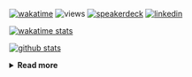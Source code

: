 [![wakatime](https://wakatime.com/badge/user/ddf27f94-292a-4343-b7eb-1143a4c6cf87.svg)](https://wakatime.com/@ddf27f94-292a-4343-b7eb-1143a4c6cf87)
![views](https://komarev.com/ghpvc/?username=chck&color=blueviolet)
[![speakerdeck](https://img.shields.io/badge/Speaker_Deck-chck-8a2be2?style=flat-square&logo=speaker-deck)](https://speakerdeck.com/chck)
[![linkedin](https://img.shields.io/badge/LinkedIn-chck-8a2be2?style=flat-square&logo=linkedin)](https://www.linkedin.com/in/chck/)

[![wakatime stats](https://github-readme-stats-nine-umber-51.vercel.app/api/wakatime?username=chck&layout=compact&count_private=true&hide_title=true&hide=Other&theme=buefy&langs_count=14)](https://wakatime.com/@chck?rank=me)

[![github stats](https://github-readme-stats-nine-umber-51.vercel.app/api?username=chck&count_private=true&show_icons=true&hide_title=true&theme=buefy)](https://github.com/anuraghazra/github-readme-stats)

<details>
  <summary><b>Read more</b></summary>
  <br>

  <!--START_SECTION:waka-->
**🐱 My GitHub Data** 

> 📦 126.7 kB Used in GitHub's Storage 
 > 
> 🏆 582 Contributions in the Year 2025
 > 
> 💼 Opted to Hire
 > 
> 📜 133 Public Repositories 
 > 
> 🔑 24 Private Repositories 
 > 
**I'm a Night 🦉** 

```text
🌞 Morning                1460 commits        █████░░░░░░░░░░░░░░░░░░░░   18.09 % 
🌆 Daytime                2408 commits        ███████░░░░░░░░░░░░░░░░░░   29.84 % 
🌃 Evening                2253 commits        ███████░░░░░░░░░░░░░░░░░░   27.92 % 
🌙 Night                  1949 commits        ██████░░░░░░░░░░░░░░░░░░░   24.15 % 
```
📅 **I'm Most Productive on Thursday** 

```text
Monday                   1423 commits        ████░░░░░░░░░░░░░░░░░░░░░   17.63 % 
Tuesday                  1242 commits        ████░░░░░░░░░░░░░░░░░░░░░   15.39 % 
Wednesday                1546 commits        █████░░░░░░░░░░░░░░░░░░░░   19.16 % 
Thursday                 1670 commits        █████░░░░░░░░░░░░░░░░░░░░   20.69 % 
Friday                   982 commits         ███░░░░░░░░░░░░░░░░░░░░░░   12.17 % 
Saturday                 504 commits         ██░░░░░░░░░░░░░░░░░░░░░░░   06.25 % 
Sunday                   703 commits         ██░░░░░░░░░░░░░░░░░░░░░░░   08.71 % 
```


📊 **This Week I Spent My Time On** 

```text
💬 Programming Languages: 
Other                    15 hrs 49 mins      ████████████████░░░░░░░░░   64.00 % 
Markdown                 4 hrs 16 mins       ████░░░░░░░░░░░░░░░░░░░░░   17.32 % 
TOML                     2 hrs 8 mins        ██░░░░░░░░░░░░░░░░░░░░░░░   08.66 % 
TypeScript               1 hr 15 mins        █░░░░░░░░░░░░░░░░░░░░░░░░   05.09 % 
Terraform                24 mins             ░░░░░░░░░░░░░░░░░░░░░░░░░   01.67 % 

🔥 Editors: 
Chrome                   20 hrs 42 mins      █████████████████████░░░░   83.82 % 
Zed                      2 hrs 3 mins        ██░░░░░░░░░░░░░░░░░░░░░░░   08.34 % 
Obsidian                 1 hr 29 mins        ██░░░░░░░░░░░░░░░░░░░░░░░   06.03 % 
PyCharm                  16 mins             ░░░░░░░░░░░░░░░░░░░░░░░░░   01.08 % 
Neovim                   10 mins             ░░░░░░░░░░░░░░░░░░░░░░░░░   00.73 % 
```

**I Mostly Code in Python** 

```text
Python                   48 repos            █████████░░░░░░░░░░░░░░░░   34.29 % 
Jupyter Notebook         19 repos            ███░░░░░░░░░░░░░░░░░░░░░░   13.57 % 
Ruby                     11 repos            ██░░░░░░░░░░░░░░░░░░░░░░░   07.86 % 
TypeScript               6 repos             █░░░░░░░░░░░░░░░░░░░░░░░░   04.29 % 
HCL                      5 repos             █░░░░░░░░░░░░░░░░░░░░░░░░   03.57 % 
```



**Timeline**

![Lines of Code chart](https://raw.githubusercontent.com/chck/chck/main/assets/bar_graph.png)


 Last Updated on 2025-07-07 02:27 UTC
<!--END_SECTION:waka-->
</details>


